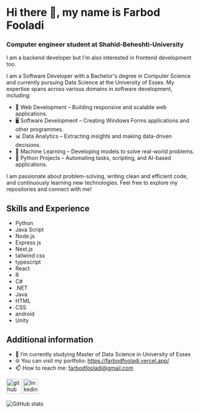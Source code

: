 # Hi there 👋, my name is Farbod Fooladi
### Computer engineer student at Shahid-Beheshti-University
I am a backend developer but I'm also interested in frontend development too.

I am a Software Developer with a Bachelor's degree in Computer Science and currently pursuing Data Science at the University of Essex. My expertise spans across various domains in software development, including:

- 🚀 Web Development – Building responsive and scalable web applications.
- 🖥 Software Development – Creating Windows Forms applications and other programmes.
- 📊 Data Analytics – Extracting insights and making data-driven decisions.
- 🤖 Machine Learning – Developing models to solve real-world problems.
- 🐍 Python Projects – Automating tasks, scripting, and AI-based applications.

I am passionate about problem-solving, writing clean and efficient code, and continuously learning new technologies. Feel free to explore my repositories and connect with me!

## Skills and Experience
  * Python
  * Java Script
  * Node.js
  * Express js
  * Next.js
  * tailwind css
  * typescript
  * React
  * R
  * C#
  * .NET
  * Java
  * HTML
  * CSS
  * android
  * Unity
 
 ## Additional information
- 🔭 I’m currently studying Master of Data Science in University of Essex
- 🌐 You can visit my portfolio: https://farbodfooladi.vercel.app/
- 📫 How to reach me: farbodfooladi@gmail.com 


[<img src='https://cdn.jsdelivr.net/npm/simple-icons@3.0.1/icons/github.svg' alt='github' height='40'>](https://github.com/farbodfld)  [<img src='https://cdn.jsdelivr.net/npm/simple-icons@3.0.1/icons/linkedin.svg' alt='linkedin' height='40'>](https://www.linkedin.com/in/farbod-fooladi-379783249/)  

<!--
[![trophy](https://github-profile-trophy.vercel.app/?username=farbodfld)](https://github.com/ryo-ma/github-profile-trophy)
-->


![GitHub stats](https://github-readme-stats.vercel.app/api?username=farbodfld&show_icons=true&theme=radical)  

